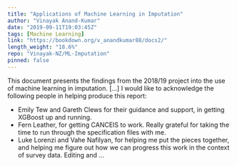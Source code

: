 ```yaml
---
title: "Applications of Machine Learning in Imputation"
author: "Vinayak Anand-Kumar"
date: "2019-09-11T19:03:45Z"
tags: [Machine Learning]
link: "https://bookdown.org/v_anandkumar88/docs2/"
length_weight: "18.6%"
repo: "Vinayak-NZ/ML-Imputation"
pinned: false
---
```


This document presents the findings from the 2018/19 project into the use of machine learning in imputation. [...] I would like to acknowledge the following people in helping produce this report:
- Emily Tew and Gareth Clews for their guidance and support, in getting XGBoost up and running.
- Fern Leather, for getting CANCEIS to work. Really grateful for taking the time to run through the specification files with me.
- Luke Lorenzi and Vahe Nafilyan, for helping me put the pieces together, and helping me figure out how we can progress this work in the context of survey data. Editing and ...
